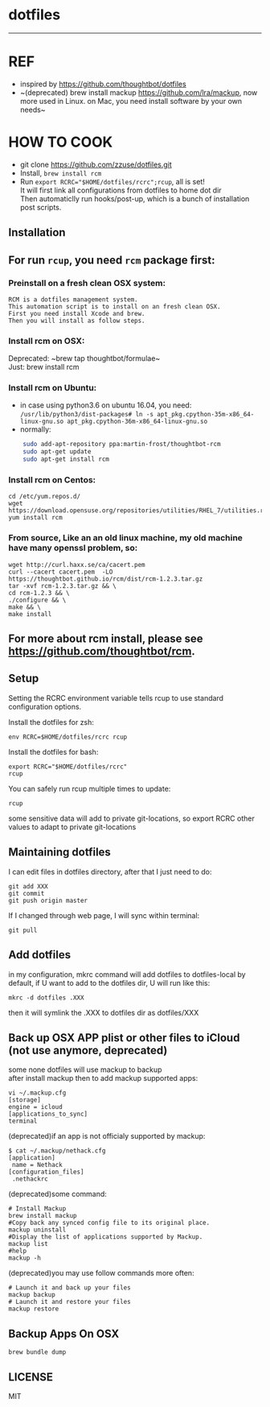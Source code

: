 # dotfiles
-----------
# REF
*   inspired by https://github.com/thoughtbot/dotfiles  
*   ~(deprecated) brew install mackup https://github.com/lra/mackup, now more used in Linux. on Mac, you need install software by your own needs~  

# HOW TO COOK
*   git clone https://github.com/zzuse/dotfiles.git
*   Install, `brew install rcm`
*   Run `export RCRC="$HOME/dotfiles/rcrc";rcup`, all is set!  
    It will first link all configurations from dotfiles to home dot dir  
Then automaticlly run hooks/post-up, which is a bunch of installation post scripts. 

Installation
------------
## For run `rcup`, you need `rcm` package first:

### Preinstall on a fresh clean OSX system:

    RCM is a dotfiles management system. 
    This automation script is to install on an fresh clean OSX. 
    First you need install Xcode and brew.   
    Then you will install as follow steps.  
    
### Install rcm on OSX:

Deprecated: ~brew tap thoughtbot/formulae~  
Just: brew install rcm
    

### Install rcm on Ubuntu:

*   in case using python3.6 on ubuntu 16.04, you need:
    	`/usr/lib/python3/dist-packages# ln -s apt_pkg.cpython-35m-x86_64-linux-gnu.so apt_pkg.cpython-36m-x86_64-linux-gnu.so`
*   normally:
```sh
    sudo add-apt-repository ppa:martin-frost/thoughtbot-rcm
    sudo apt-get update
    sudo apt-get install rcm
```
    
### Install rcm on Centos:

    cd /etc/yum.repos.d/
    wget https://download.opensuse.org/repositories/utilities/RHEL_7/utilities.repo
    yum install rcm


### From source, Like an an old linux machine, my old machine have many openssl problem, so:

    wget http://curl.haxx.se/ca/cacert.pem
    curl --cacert cacert.pem  -LO https://thoughtbot.github.io/rcm/dist/rcm-1.2.3.tar.gz
    tar -xvf rcm-1.2.3.tar.gz && \
    cd rcm-1.2.3 && \
    ./configure && \
    make && \
    make install
    
## For more about rcm install, please see https://github.com/thoughtbot/rcm. 
    
Setup
------------
Setting the RCRC environment variable tells rcup to use standard configuration options.

Install the dotfiles for zsh:

    env RCRC=$HOME/dotfiles/rcrc rcup
    
Install the dotfiles for bash:

    export RCRC="$HOME/dotfiles/rcrc"
    rcup
    
You can safely run rcup multiple times to update:

    rcup

some sensitive data will add to private git-locations, so export RCRC other values to adapt to private git-locations
    
Maintaining dotfiles
------------

I can edit files in dotfiles directory, after that I just need to do:

    git add XXX
    git commit
    git push origin master

If I changed through web page, I will sync within terminal:

    git pull

Add dotfiles
------------

in my configuration, mkrc command will add dotfiles to dotfiles-local by default, if U want to add to the dotfiles dir, U will run like this:

    mkrc -d dotfiles .XXX
    
then it will symlink the .XXX to dotfiles dir as dotfiles/XXX

Back up OSX APP plist or other files to iCloud (not use anymore, deprecated)
------------

some none dotfiles will use mackup to backup  
after install mackup then to add mackup supported apps:

    vi ~/.mackup.cfg
    [storage]
    engine = icloud
    [applications_to_sync]
    terminal

(deprecated)if an app is not officialy supported by mackup:

    $ cat ~/.mackup/nethack.cfg
    [application]
     name = Nethack
    [configuration_files]
     .nethackrc

(deprecated)some command:

    # Install Mackup
    brew install mackup
    #Copy back any synced config file to its original place.
    mackup uninstall
    #Display the list of applications supported by Mackup.
    mackup list
    #help
    mackup -h

(deprecated)you may use follow commands more often:

    # Launch it and back up your files
    mackup backup
    # Launch it and restore your files
    mackup restore

Backup Apps On OSX
------------

    brew bundle dump

LICENSE
----------
MIT
